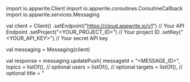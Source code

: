 import io.appwrite.Client
import io.appwrite.coroutines.CoroutineCallback
import io.appwrite.services.Messaging

val client = Client()
    .setEndpoint("https://cloud.appwrite.io/v1") // Your API Endpoint
    .setProject("<YOUR_PROJECT_ID>") // Your project ID
    .setKey("<YOUR_API_KEY>") // Your secret API key

val messaging = Messaging(client)

val response = messaging.updatePush(
    messageId = "<MESSAGE_ID>",
    topics = listOf(), // optional
    users = listOf(), // optional
    targets = listOf(), // optional
    title = "<TITLE>", // optional
    body = "<BODY>", // optional
    data = mapOf( "a" to "b" ), // optional
    action = "<ACTION>", // optional
    image = "[ID1:ID2]", // optional
    icon = "<ICON>", // optional
    sound = "<SOUND>", // optional
    color = "<COLOR>", // optional
    tag = "<TAG>", // optional
    badge = 0, // optional
    draft = false, // optional
    scheduledAt = "", // optional
    contentAvailable = false, // optional
    critical = false, // optional
    priority = "normal" // optional
)
